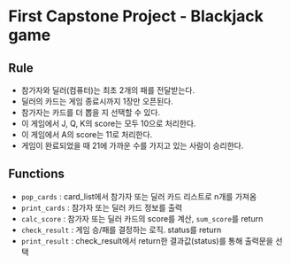 # First Capstone Project - Blackjack game
## Rule
- 참가자와 딜러(컴퓨터)는 최초 2개의 패를 전달받는다.
- 딜러의 카드는 게임 종료시까지 1장만 오픈된다.
- 참가자는 카드를 더 뽑을 지 선택할 수 있다.
- 이 게임에서 J, Q, K의 score는 모두 10으로 처리한다.
- 이 게임에서 A의 score는 11로 처리한다.
- 게임이 완료되었을 때 21에 가까운 수를 가지고 있는 사람이 승리한다.

## Functions
- `pop_cards` : card_list에서 참가자 또는 딜러 카드 리스트로 n개를 가져옴
- `print_cards` : 참가자 또는 딜러 카드 정보를 출력
- `calc_score` : 참가자 또는 딜러 카드의 score를 계산, `sum_score`를 return
- `check_result` : 게임 승/패를 결정하는 로직. status를 return
- `print_result` : check_result에서 return한 결과값(status)를 통해 출력문을 선택
